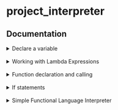 # project_interpreter

## Documentation
<details>

<summary>Declare a variable</summary>
due to the principle of immutability, variable assignments are not supported. Instead, values are passed directly to functions, and results are returned without modifying any state. This ensures that all data remains unchanged throughout the execution of the program.
#### Example of Immutability:

```bush
defun add(a, b) { a + b }
add(3, 4))
```
In this example, instead of assigning the result to a variable, the result is directly printed.

</details>
<br /> 
<details>

<summary>Working with Lambda Expressions</summary>
Lambda expressions (anonymous functions) are defined and used inline without variable assignments. This aligns with the immutability principle.

#### Example of Lambda Expression:
```bush
lambd(x, y) (x + y)(3, 4)
```
This lambda function takes two arguments, x and y, adds them, and the result is immediately used.

You can use lambda expressions directly within other expressions or function calls, but they cannot be assigned to variables due to the immutability constraint.
#### Another Example:
```bush
lambd(x) (x * x)(5)
```
This squares the number 5 and prints the result.

</details>
<br /> 
<details>
  
<summary>Function declaration and calling</summary>

To declare a function, use the keyword 'defun'. To call a function, write its name with the correct arguments.

### Basic Function Declaration and Calling
```
defun multiply(x, y) { x * y }
multiply(4, 5)
```
output:
```
20
```
You could also preform recursion:
```
defun factorial(n) { n ==0 || n * factorial(n - 1) }
factorial(4)
```
output:
```
24
```

### Functions return 
Functions can return an int:
```
defun square(a) {
    a * a
}
square(5)
```

output:
```
25
```
And can return a boolean value:
```bash
defun isEqual(a, b) {
    a == b
}
isEqual(6, 6)
```
output:
```
True
```
</details>
<br/>
<details>

<summary>If statements</summary>
The language supports basic conditional logic using if statements. Here's how to use them:

### Basic Syntax
if condition
expression1
else
expression2
### Examples
```bash
1. Simple if statement:
if 5 > 3 10 else 20
```
This will return `10`.

</details>
<br/>
<details>

<summary> Simple Functional Language Interpreter</summary>

This interpreter offers two main modes of operation: an interactive mode (REPL) and file execution.

## 1. Interactive Mode (REPL)

This mode allows you to enter and execute code line by line.

To start the REPL:

```bash
python repl.py
```
After launching, you'll see the calc> prompt and can start entering commands:

```bash
calc> defun multiply(x, y) { x * y }
None
calc> multiply(4, 5)
20
```
Notes:

Function definitions return None.
Results of expressions and function calls are displayed immediately.

## 2. Running a Program File
To run a program from a file:

Save your code in a file with a .lambda extension, e.g., program.lambda.
Run the following command in the terminal:
```bash
python file_runner.py program.lambda
```
*Example:*
Contents of program.lambda:
```bash
defun factorial(n) { n == 0 || n * factorial(n - 1) }
factorial(5)
3 + 5
```
*Output:*
```bash
120
8
```
